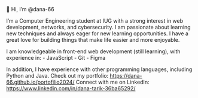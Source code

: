 👋 Hi, I’m @dana-66

I’m a Computer Engineering student at IUG with a strong interest in web development, networks, and cybersecurity. I am passionate about learning new techniques and always eager for new learning opportunities. I have a great love for building things that make life easier and more enjoyable.

I am knowledgeable in front-end web development (still learning), with experience in:
    - JavaScript
    - Git
    - Figma
    
In addition, I have experience with other programming languages, including Python and Java.
Check out my portfolio: https://dana-66.github.io/portofilio2024/
Connect with me on LinkedIn: https://www.linkedin.com/in/dana-tarik-36ba65292/
